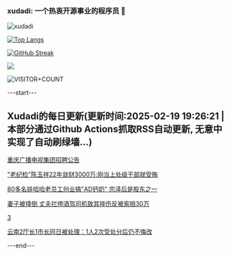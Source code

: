 ### xudadi: 一个热衷开源事业的程序员 👋

![xudadi](https://github-readme-stats-git-masterorgs-github-readme-stats-team.vercel.app/api?username=xudadi)

[![Top Langs](https://github-readme-stats.vercel.app/api/top-langs/?username=xudadi)](https://github.com/anuraghazra/github-readme-stats)

[![GitHub Streak](https://streak-stats.demolab.com?user=xudadi&locale=zh_Hans)](https://git.io/streak-stats)

![](https://raw.githubusercontent.com/xudadi/xudadi/main/assets/github-contribution-grid-snake.svg)

![VISITOR+COUNT](https://komarev.com/ghpvc/?username=xudadi&label=VISITOR+COUNT)


---start---

## Xudadi的每日更新(更新时间:2025-02-19 19:26:21 | 本部分通过Github Actions抓取RSS自动更新, 无意中实现了自动刷绿墙...)

[重庆广播电视集团招聘公告](https://www.gongkaoleida.com/article/2293157)

["老纪检"陈玉祥22年敛财3000万:刚当上处级干部就受贿](https://m.163.com/news/article/JON5B6K905129QAF.html)

[80多名娃哈哈老员工创业搞"AD钙奶" 宗泽后是股东之一](https://m.163.com/news/article/JON378A1051492T3.html)

[妻子被撞倒 丈夫拦停酒驾司机致其摔伤反被索赔30万](https://m.163.com/news/article/JOMT6EEO0514R9OJ.html)

[3](https://m.163.com/touch/news/sub/domestic)

[云南2厅长1市长同日被处理：1人2次受处分后仍不悔改](https://m.163.com/news/article/JON29CER0530JPVV.html)

---end---
